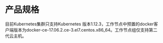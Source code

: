 
# 产品规格

目前Kubernetes集群只支持Kubernetes 版本1.12.3，工作节点中预置的docker客户端版本为docker-ce-17.06.2.ce-3.el7.centos.x86_64。工作节点组仅支持第二代云主机。
